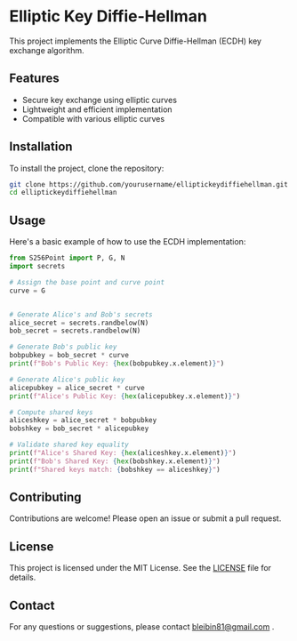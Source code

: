 # Elliptic Key Diffie-Hellman
This project implements the Elliptic Curve Diffie-Hellman (ECDH) key exchange algorithm.

## Features

- Secure key exchange using elliptic curves
- Lightweight and efficient implementation
- Compatible with various elliptic curves

## Installation

To install the project, clone the repository:

```bash
git clone https://github.com/yourusername/elliptickeydiffiehellman.git
cd elliptickeydiffiehellman
```

## Usage

Here's a basic example of how to use the ECDH implementation:

```python
from S256Point import P, G, N
import secrets

# Assign the base point and curve point
curve = G


# Generate Alice's and Bob's secrets
alice_secret = secrets.randbelow(N)
bob_secret = secrets.randbelow(N)

# Generate Bob's public key
bobpubkey = bob_secret * curve
print(f"Bob's Public Key: {hex(bobpubkey.x.element)}")

# Generate Alice's public key
alicepubkey = alice_secret * curve
print(f"Alice's Public Key: {hex(alicepubkey.x.element)}")

# Compute shared keys
aliceshkey = alice_secret * bobpubkey
bobshkey = bob_secret * alicepubkey

# Validate shared key equality
print(f"Alice's Shared Key: {hex(aliceshkey.x.element)}")
print(f"Bob's Shared Key: {hex(bobshkey.x.element)}")
print(f"Shared keys match: {bobshkey == aliceshkey}")

```

## Contributing

Contributions are welcome! Please open an issue or submit a pull request.

## License

This project is licensed under the MIT License. See the [LICENSE](LICENSE) file for details.

## Contact

For any questions or suggestions, please contact bleibin81@gmail.com .
